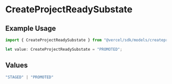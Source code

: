 # CreateProjectReadySubstate

## Example Usage

```typescript
import { CreateProjectReadySubstate } from "@vercel/sdk/models/createprojectop.js";

let value: CreateProjectReadySubstate = "PROMOTED";
```

## Values

```typescript
"STAGED" | "PROMOTED"
```